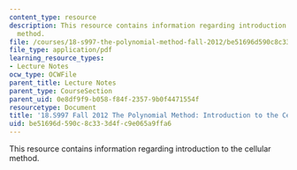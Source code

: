 ```yaml
---
content_type: resource
description: This resource contains information regarding introduction to the cellular
  method.
file: /courses/18-s997-the-polynomial-method-fall-2012/be51696d590c8c333d4fc9e065a9ffa6_MIT18_S997F12_lec17.pdf
file_type: application/pdf
learning_resource_types:
- Lecture Notes
ocw_type: OCWFile
parent_title: Lecture Notes
parent_type: CourseSection
parent_uid: 0e8df9f9-b058-f84f-2357-9b0f4471554f
resourcetype: Document
title: '18.S997 Fall 2012 The Polynomial Method: Introduction to the Cellular Method'
uid: be51696d-590c-8c33-3d4f-c9e065a9ffa6
---
```

This resource contains information regarding introduction to the cellular method.

